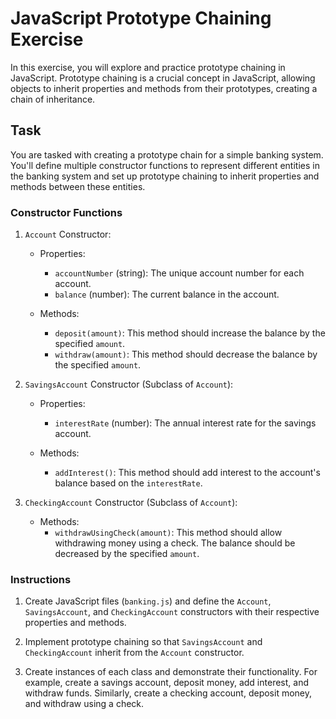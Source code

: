 # JavaScript Prototype Chaining Exercise

In this exercise, you will explore and practice prototype chaining in JavaScript. Prototype chaining is a crucial concept in JavaScript, allowing objects to inherit properties and methods from their prototypes, creating a chain of inheritance.

## Task

You are tasked with creating a prototype chain for a simple banking system. You'll define multiple constructor functions to represent different entities in the banking system and set up prototype chaining to inherit properties and methods between these entities.

### Constructor Functions

1. `Account` Constructor:
   - Properties:
     - `accountNumber` (string): The unique account number for each account.
     - `balance` (number): The current balance in the account.

   - Methods:
     - `deposit(amount)`: This method should increase the balance by the specified `amount`.
     - `withdraw(amount)`: This method should decrease the balance by the specified `amount`.

2. `SavingsAccount` Constructor (Subclass of `Account`):
   - Properties:
     - `interestRate` (number): The annual interest rate for the savings account.

   - Methods:
     - `addInterest()`: This method should add interest to the account's balance based on the `interestRate`.

3. `CheckingAccount` Constructor (Subclass of `Account`):
   - Methods:
     - `withdrawUsingCheck(amount)`: This method should allow withdrawing money using a check. The balance should be decreased by the specified `amount`.

### Instructions

1. Create JavaScript files (`banking.js`) and define the `Account`, `SavingsAccount`, and `CheckingAccount` constructors with their respective properties and methods.

2. Implement prototype chaining so that `SavingsAccount` and `CheckingAccount` inherit from the `Account` constructor.

3. Create instances of each class and demonstrate their functionality. For example, create a savings account, deposit money, add interest, and withdraw funds. Similarly, create a checking account, deposit money, and withdraw using a check.


